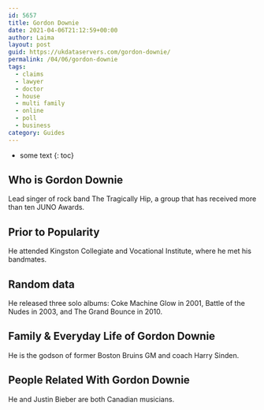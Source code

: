 ```yaml
---
id: 5657
title: Gordon Downie
date: 2021-04-06T21:12:59+00:00
author: Laima
layout: post
guid: https://ukdataservers.com/gordon-downie/
permalink: /04/06/gordon-downie
tags:
  - claims
  - lawyer
  - doctor
  - house
  - multi family
  - online
  - poll
  - business
category: Guides
---
```


* some text
{: toc}


## Who is Gordon Downie
                  
                  
                  
Lead singer of rock band The Tragically Hip, a group that has received more than ten JUNO Awards.
                  
              
            
              
            
                
                
                
## Prior to Popularity
                  
                  
                  
He attended Kingston Collegiate and Vocational Institute, where he met his bandmates.
                  
              
            
              
            
                
                
                
## Random data
                  
                  
                  
He released three solo albums: Coke Machine Glow in 2001, Battle of the Nudes in 2003, and The Grand Bounce in 2010.
                  
              
            
              
            
                
                
                
## Family & Everyday Life of Gordon Downie
                  
                  
                  
He is the godson of former Boston Bruins GM and coach Harry Sinden.
                  
              
            
              
            
                
                
                
## People Related With Gordon Downie
                  
                  
                  
He and Justin Bieber are both Canadian musicians.
                  
              
            
              
            
                
              
            
              
              
            
            
              
            
          
          
          